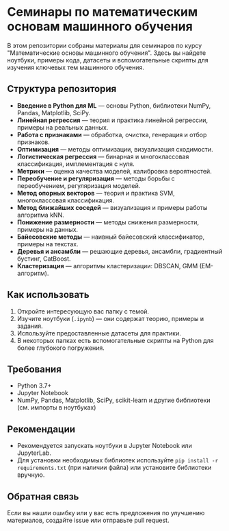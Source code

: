 # Семинары по математическим основам машинного обучения

В этом репозитории собраны материалы для семинаров по курсу "Математические основы машинного обучения". Здесь вы найдете ноутбуки, примеры кода, датасеты и вспомогательные скрипты для изучения ключевых тем машинного обучения.

## Структура репозитория

- **Введение в Python для ML** — основы Python, библиотеки NumPy, Pandas, Matplotlib, SciPy.
- **Линейная регрессия** — теория и практика линейной регрессии, примеры на реальных данных.
- **Работа с признаками** — обработка, очистка, генерация и отбор признаков.
- **Оптимизация** — методы оптимизации, визуализация сходимости.
- **Логистическая регрессия** — бинарная и многоклассовая классификация, имплементация с нуля.
- **Метрики** — оценка качества моделей, калибровка вероятностей.
- **Переобучение и регуляризация** — методы борьбы с переобучением, регуляризация моделей.
- **Метод опорных векторов** — теория и практика SVM, многоклассовая классификация.
- **Метод ближайших соседей** — визуализация и примеры работы алгоритма kNN.
- **Понижение размерности** — методы снижения размерности, примеры на данных.
- **Байесовские методы** — наивный байесовский классификатор, примеры на текстах.
- **Деревья и ансамбли** — решающие деревья, ансамбли, градиентный бустинг, CatBoost.
- **Кластеризация** — алгоритмы кластеризации: DBSCAN, GMM (EM-алгоритм).

## Как использовать

1. Откройте интересующую вас папку с темой.
2. Изучите ноутбуки (`.ipynb`) — они содержат теорию, примеры и задания.
3. Используйте предоставленные датасеты для практики.
4. В некоторых папках есть вспомогательные скрипты на Python для более глубокого погружения.

## Требования

- Python 3.7+
- Jupyter Notebook
- NumPy, Pandas, Matplotlib, SciPy, scikit-learn и другие библиотеки (см. импорты в ноутбуках)

## Рекомендации

- Рекомендуется запускать ноутбуки в Jupyter Notebook или JupyterLab.
- Для установки необходимых библиотек используйте `pip install -r requirements.txt` (при наличии файла) или установите библиотеки вручную.

## Обратная связь

Если вы нашли ошибку или у вас есть предложения по улучшению материалов, создайте issue или отправьте pull request.